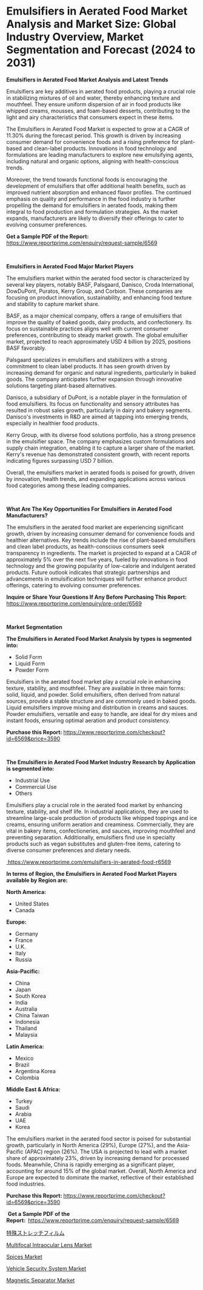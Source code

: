 <p><h1>Emulsifiers in Aerated Food Market Analysis and Market Size: Global Industry Overview, Market Segmentation and Forecast (2024 to 2031)</h1></p><p><strong>Emulsifiers in Aerated Food Market Analysis and Latest Trends</strong></p>
<p><p>Emulsifiers are key additives in aerated food products, playing a crucial role in stabilizing mixtures of oil and water, thereby enhancing texture and mouthfeel. They ensure uniform dispersion of air in food products like whipped creams, mousses, and foam-based desserts, contributing to the light and airy characteristics that consumers expect in these items.</p><p>The Emulsifiers in Aerated Food Market is expected to grow at a CAGR of 11.30% during the forecast period. This growth is driven by increasing consumer demand for convenience foods and a rising preference for plant-based and clean-label products. Innovations in food technology and formulations are leading manufacturers to explore new emulsifying agents, including natural and organic options, aligning with health-conscious trends.</p><p>Moreover, the trend towards functional foods is encouraging the development of emulsifiers that offer additional health benefits, such as improved nutrient absorption and enhanced flavor profiles. The continued emphasis on quality and performance in the food industry is further propelling the demand for emulsifiers in aerated foods, making them integral to food production and formulation strategies. As the market expands, manufacturers are likely to diversify their offerings to cater to evolving consumer preferences.</p></p>
<p><strong>Get a Sample PDF of the Report:&nbsp;</strong> <a href="https://www.reportprime.com/enquiry/request-sample/6569">https://www.reportprime.com/enquiry/request-sample/6569</a></p>
<p>&nbsp;</p>
<p><strong>Emulsifiers in Aerated Food Major Market Players</strong></p>
<p><p>The emulsifiers market within the aerated food sector is characterized by several key players, notably BASF, Palsgaard, Danisco, Croda International, DowDuPont, Puratos, Kerry Group, and Corbion. These companies are focusing on product innovation, sustainability, and enhancing food texture and stability to capture market share.</p><p>BASF, as a major chemical company, offers a range of emulsifiers that improve the quality of baked goods, dairy products, and confectionery. Its focus on sustainable practices aligns well with current consumer preferences, contributing to steady market growth. The global emulsifier market, projected to reach approximately USD 4 billion by 2025, positions BASF favorably.</p><p>Palsgaard specializes in emulsifiers and stabilizers with a strong commitment to clean label products. It has seen growth driven by increasing demand for organic and natural ingredients, particularly in baked goods. The company anticipates further expansion through innovative solutions targeting plant-based alternatives.</p><p>Danisco, a subsidiary of DuPont, is a notable player in the formulation of food emulsifiers. Its focus on functionality and sensory attributes has resulted in robust sales growth, particularly in dairy and bakery segments. Danisco's investments in R&D are aimed at tapping into emerging trends, especially in healthier food products.</p><p>Kerry Group, with its diverse food solutions portfolio, has a strong presence in the emulsifier space. The company emphasizes custom formulations and supply chain integration, enabling it to capture a larger share of the market. Kerry's revenue has demonstrated consistent growth, with recent reports indicating figures surpassing USD 7 billion.</p><p>Overall, the emulsifiers market in aerated foods is poised for growth, driven by innovation, health trends, and expanding applications across various food categories among these leading companies.</p></p>
<p>&nbsp;</p>
<p><strong>What Are The Key Opportunities For Emulsifiers in Aerated Food Manufacturers?</strong></p>
<p><p>The emulsifiers in the aerated food market are experiencing significant growth, driven by increasing consumer demand for convenience foods and healthier alternatives. Key trends include the rise of plant-based emulsifiers and clean label products, as health-conscious consumers seek transparency in ingredients. The market is projected to expand at a CAGR of approximately 5% over the next five years, fueled by innovations in food technology and the growing popularity of low-calorie and indulgent aerated products. Future outlook indicates that strategic partnerships and advancements in emulsification techniques will further enhance product offerings, catering to evolving consumer preferences.</p></p>
<p><strong>Inquire or Share Your Questions If Any Before Purchasing This Report:</strong> <a href="https://www.reportprime.com/enquiry/pre-order/6569">https://www.reportprime.com/enquiry/pre-order/6569</a></p>
<p>&nbsp;</p>
<p><strong>Market Segmentation</strong></p>
<p><strong>The Emulsifiers in Aerated Food Market Analysis by types is segmented into:</strong></p>
<p><ul><li>Solid Form</li><li>Liquid Form</li><li>Powder Form</li></ul></p>
<p><p>Emulsifiers in the aerated food market play a crucial role in enhancing texture, stability, and mouthfeel. They are available in three main forms: solid, liquid, and powder. Solid emulsifiers, often derived from natural sources, provide a stable structure and are commonly used in baked goods. Liquid emulsifiers improve mixing and distribution in creams and sauces. Powder emulsifiers, versatile and easy to handle, are ideal for dry mixes and instant foods, ensuring optimal aeration and product consistency.</p></p>
<p><strong>Purchase this Report:&nbsp;</strong><a href="https://www.reportprime.com/checkout?id=6569&price=3590">https://www.reportprime.com/checkout?id=6569&price=3590</a></p>
<p>&nbsp;</p>
<p><strong>The Emulsifiers in Aerated Food Market Industry Research by Application is segmented into:</strong></p>
<p><ul><li>Industrial Use</li><li>Commercial Use</li><li>Others</li></ul></p>
<p><p>Emulsifiers play a crucial role in the aerated food market by enhancing texture, stability, and shelf life. In industrial applications, they are used to streamline large-scale production of products like whipped toppings and ice creams, ensuring uniform aeration and creaminess. Commercially, they are vital in bakery items, confectioneries, and sauces, improving mouthfeel and preventing separation. Additionally, emulsifiers find use in specialty products such as vegan substitutes and gluten-free items, catering to diverse consumer preferences and dietary needs.</p></p>
<p><a href="https://www.reportprime.com/emulsifiers-in-aerated-food-r6569">&nbsp;https://www.reportprime.com/emulsifiers-in-aerated-food-r6569</a></p>
<p><strong>In terms of Region, the Emulsifiers in Aerated Food Market Players available by Region are:</strong></p>
<p>
    <p> <strong> North America: </strong>
        <ul>
            <li>United States</li>
            <li>Canada</li>
        </ul>
        </p> 
    <p> <strong> Europe: </strong>
        <ul>
            <li>Germany</li>
            <li>France</li>
            <li>U.K.</li>
            <li>Italy</li>
            <li>Russia</li>
        </ul>
        </p> 
    <p> <strong> Asia-Pacific: </strong>
        <ul>
            <li>China</li>
            <li>Japan</li>
            <li>South Korea</li>
            <li>India</li>
            <li>Australia</li>
            <li>China Taiwan</li>
            <li>Indonesia</li>
            <li>Thailand</li>
            <li>Malaysia</li>
        </ul>
        </p> 
    <p> <strong> Latin America: </strong>
        <ul>
            <li>Mexico</li>
            <li>Brazil</li>
            <li>Argentina Korea</li>
            <li>Colombia</li>
        </ul>
        </p> 
    <p> <strong> Middle East & Africa: </strong>
        <ul>
            <li>Turkey</li>
            <li>Saudi</li>
            <li>Arabia</li>
            <li>UAE</li>
            <li>Korea</li>
        </ul>
    </p>
    </p>
<p><p>The emulsifiers market in the aerated food sector is poised for substantial growth, particularly in North America (29%), Europe (27%), and the Asia-Pacific (APAC) region (26%). The USA is projected to lead with a market share of approximately 23%, driven by increasing demand for processed foods. Meanwhile, China is rapidly emerging as a significant player, accounting for around 15% of the global market. Overall, North America and Europe are expected to dominate the market, reflective of their established food industries.</p></p>
<p><strong>Purchase this Report: </strong><a href="https://www.reportprime.com/checkout?id=6569&price=3590">https://www.reportprime.com/checkout?id=6569&price=3590</a></p>
<p>&nbsp;<strong>Get a Sample PDF of the Report:&nbsp;&nbsp;</strong><a href="https://www.reportprime.com/enquiry/request-sample/6569">https://www.reportprime.com/enquiry/request-sample/6569</a></p>
<p><strong></strong></p>
<p><p><a href="https://medium.com/@isnamukti10_96948/%E3%82%B0%E3%83%AD%E3%83%BC%E3%83%90%E3%83%AB%E7%89%B9%E6%AE%8A%E3%82%B9%E3%83%88%E3%83%AC%E3%83%83%E3%83%81%E3%83%95%E3%82%A3%E3%83%AB%E3%83%A0%E5%B8%82%E5%A0%B4%E5%88%86%E6%9E%90-%E4%B8%BB%E8%A6%81%E5%B8%82%E5%A0%B4%E5%8B%95%E5%90%91%E3%81%A8%E5%B0%86%E6%9D%A5%E4%BA%88%E6%B8%AC-2024%E5%B9%B4-2031%E5%B9%B4-7d9e9e397cb8">特殊ストレッチフィルム</a></p><p><a href="https://medium.com/@emma.white454357/multifocal-intraocular-lens-market-size-growth-trends-statistics-forecasts-2024-2031-8ba6ad6d4351">Multifocal Intraocular Lens Market</a></p><p><a href="https://www.linkedin.com/pulse/spices-market-trends-regional-insights-forecasted-period-from-n8xaf?trackingId=nGeAefzoSgye%2Fgy%2FTXvHtA%3D%3D">Spices Market</a></p><p><a href="https://issuu.com/reportprime-2/docs/vehicle-security-system-market-size_68c624268a6e94">Vehicle Security System Market</a></p><p><a href="https://www.linkedin.com/pulse/what-current-future-prospects-magnetic-separator-market-analysis-gypqf?trackingId=%2BJylJiHzS6Wqow4LTF74fg%3D%3D">Magnetic Separator Market</a></p></p>